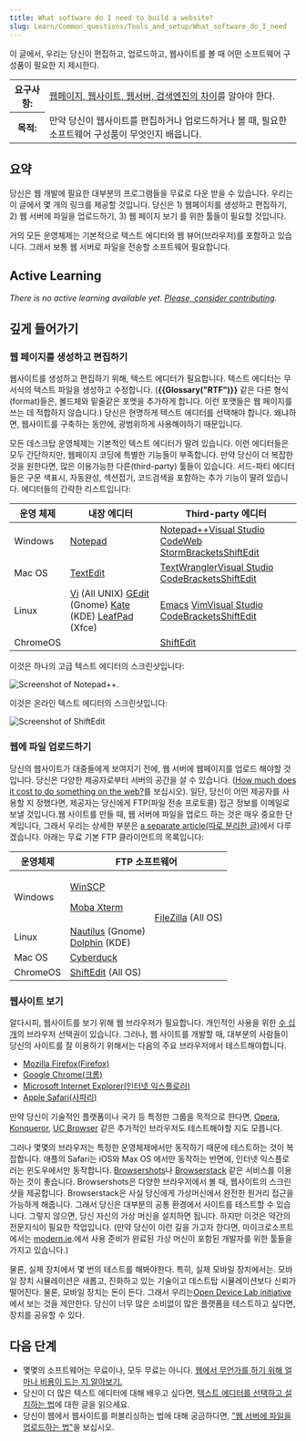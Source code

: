 ```yaml
---
title: What software do I need to build a website?
slug: Learn/Common_questions/Tools_and_setup/What_software_do_I_need
---
```


이 글에서, 우리는 당신이 편집하고, 업로드하고, 웹사이트를 볼 때 어떤 소프트웨어 구성품이 필요한 지 제시한다.

<table class="learn-box nostripe standard-table">
  <tbody>
    <tr>
      <th scope="row">요구사항:</th>
      <td>
        <a href="/ko/docs/Learn/page_vs_site_vs_server_vs_search_engine"
          >웹페이지, 웹사이트, 웹서버, 검색엔진의 차이</a
        >를 알아야 한다.
      </td>
    </tr>
    <tr>
      <th scope="row">목적:</th>
      <td>
        만약 당신이 웹사이트를 편집하거나 업로드하거나 볼 때, 필요한 소프트웨어
        구성품이 무엇인지 배웁니다.
      </td>
    </tr>
  </tbody>
</table>

## 요약

당신은 웹 개발에 필요한 대부분의 프로그램들을 무료로 다운 받을 수 있습니다. 우리는 이 글에서 몇 개의 링크를 제공할 것입니다. 당신은 1) 웹페이지를 생성하고 편집하기, 2) 웹 서버에 파일을 업로드하기, 3) 웹 페이지 보기 를 위한 툴들이 필요할 것입니다.

거의 모든 운영체제는 기본적으로 텍스트 에디터와 웹 뷰어(브라우저)를 포함하고 있습니다. 그래서 보통 웹 서버로 파일을 전송할 소프트웨어 필요합니다.

## Active Learning

_There is no active learning available yet. [Please, consider contributing](/ko/docs/MDN/Getting_started)._

## 깊게 들어가기

### 웹 페이지를 생성하고 편집하기

웹사이트를 생성하고 편집하기 위해, 텍스트 에디터가 필요합니다. 텍스트 에디터는 무서식의 텍스트 파일을 생성하고 수정합니다. (**{{Glossary("RTF")}}** 같은 다른 형식(format)들은, 볼드체와 밑줄같은 포멧을 추가하게 합니다. 이런 포맷들은 웹 페이지를 쓰는 데 적합하지 않습니다.) 당신은 현명하게 텍스트 에디터를 선택해야 합니다. 왜냐하면, 웹사이트를 구축하는 동안에, 광범위하게 사용해야하기 때문입니다.

모든 데스크탑 운영체제는 기본적인 텍스트 에디터가 딸려 있습니다. 이런 에디터들은 모두 간단하지만, 웹페이지 코딩에 특별한 기능들이 부족합니다. 만약 당신이 더 복잡한 것을 원한다면, 많은 이용가능한 다른(third-party) 툴들이 있습니다. 서드-파티 에디터들은 구문 색표시, 자동완성, 섹션접기, 코드검색을 포함하는 추가 기능이 딸려 있습니다. 에디터들의 간략한 리스트입니다:

| 운영 체제 | 내장 에디터                                                                                                                                                                                                                                | Third-party 에디터                                                                                                                                                                                              |
| --------- | ------------------------------------------------------------------------------------------------------------------------------------------------------------------------------------------------------------------------------------------ | --------------------------------------------------------------------------------------------------------------------------------------------------------------------------------------------------------------- |
| Windows   | [Notepad](http://en.wikipedia.org/wiki/Notepad_%28software%29)                                                                                                                                                                             | [Notepad++](http://notepad-plus-plus.org/)[Visual Studio Code](https://www.visualstudio.com/)[Web Storm](https://www.jetbrains.com/webstorm/)[Brackets](http://brackets.io/)[ShiftEdit](https://shiftedit.net/) |
| Mac OS    | [TextEdit](http://en.wikipedia.org/wiki/TextEdit)                                                                                                                                                                                          | [TextWrangler](http://www.barebones.com/products/textwrangler/)[Visual Studio Code](https://www.visualstudio.com/)[Brackets](http://brackets.io/)[ShiftEdit](https://shiftedit.net/)                            |
| Linux     | [Vi](http://en.wikipedia.org/wiki/Vi) (All UNIX) [GEdit](http://en.wikipedia.org/wiki/Gedit) (Gnome) [Kate](http://en.wikipedia.org/wiki/Kate_%28text_editor%29) (KDE) [LeafPad](<http://en.wikipedia.org/wiki/Kate_(text_editor)>) (Xfce) | [Emacs](http://www.gnu.org/software/emacs/) [Vim](http://www.vim.org/)[Visual Studio Code](https://www.visualstudio.com/)[Brackets](http://brackets.io/)[ShiftEdit](https://shiftedit.net/)                     |
| ChromeOS  |                                                                                                                                                                                                                                            | [ShiftEdit](https://shiftedit.net/)                                                                                                                                                                             |

이것은 하나의 고급 텍스트 에디터의 스크린샷입니다:

![Screenshot of Notepad++.](notepadplusplus.png)

이것은 온라인 텍스트 에디터의 스크린샷입니다:

![Screenshot of ShiftEdit](shiftedit.png)

### 웹에 파일 업로드하기

당신의 웹사이트가 대중들에게 보여지기 전에, 웹 서버에 웹페이지를 업로드 해야할 것입니다. 당신은 다양한 제공자로부터 서버의 공간을 살 수 있습니다. ([How much does it cost to do something on the web?](/ko/docs/Learn/How_much_does_it_cost)를 보십시오). 일단, 당신이 어떤 제공자를 사용할 지 정했다면, 제공자는 당신에게 FTP(파일 전송 프로토콜) 접근 정보를 이메일로 보낼 것입니다.웹 사이트를 만들 때, 웹 서버에 파일을 업로드 하는 것은 매우 중요한 단계입니다, 그래서 우리는 상세한 부분은 [a separate article(따로 분리한 글)](/ko/docs/Learn/Upload_files_to_a_web_server)에서 다루겠습니다. 아래는 무료 기본 FTP 클라이언트의 목록입니다:

<table class="standard-table">
  <thead>
    <tr>
      <th scope="col">운영체제</th>
      <th colspan="2" rowspan="1" scope="col" style="text-align: center">
        FTP 소프트웨어
      </th>
    </tr>
  </thead>
  <tbody>
    <tr>
      <td>Windows</td>
      <td>
        <p><a href="http://winscp.net" rel="external">WinSCP</a></p>
        <p><a href="http://mobaxterm.mobatek.net/">Moba Xterm</a></p>
      </td>
      <td colspan="1" rowspan="3">
        <p><a href="https://filezilla-project.org/">FileZilla</a> (All OS)</p>
        <p></p>
      </td>
    </tr>
    <tr>
      <td>Linux</td>
      <td>
        <a href="https://live.gnome.org/Nautilus" rel="external">Nautilus</a>
        (Gnome)<br /><a href="http://dolphin.com/" rel="external">Dolphin</a>
        (KDE)
      </td>
    </tr>
    <tr>
      <td>Mac OS</td>
      <td><a href="http://cyberduck.de/">Cyberduck</a></td>
    </tr>
    <tr>
      <td>ChromeOS</td>
      <td><a href="https://shiftedit.net/">ShiftEdit</a> (All OS)</td>
      <td colspan="1"></td>
    </tr>
  </tbody>
</table>

### 웹사이트 보기

알다시피, 웹사이트를 보기 위해 웹 브라우저가 필요합니다. 개인적인 사용을 위한 [수 십개](http://en.wikipedia.org/wiki/List_of_web_browsers)의 브라우저 선택권이 있습니다. 그러나, 웹 사이트를 개발할 때, 대부분의 사람들이 당신의 사이트를 잘 이용하기 위해서는 다음의 주요 브라우저에서 테스트해야합니다.

- [Mozilla Firefox(Firefox)](https://www.mozilla.org/en-US/firefox/new/)
- [Google Chrome(크롬)](https://www.google.fr/chrome/browser/)
- [Microsoft Internet Explorer(인터넷 익스플로러)](http://windows.microsoft.com/en-US/internet-explorer/download-ie)
- [Apple Safari(사파리)](http://www.apple.com/safari/)

만약 당신이 기술적인 플랫폼이나 국가 등 특정한 그룹을 목적으로 한다면, [Opera](http://www.opera.com/), [Konqueror](http://www.konqueror.org/), [UC Browser](http://www.ucweb.com/ucbrowser/) 같은 추가적인 브라우저도 테스트해야할 지도 모릅니다.

그러나 몇몇의 브라우저는 특정한 운영체제에서만 동작하기 때문에 테스트하는 것이 복잡합니다. 애플의 Safari는 iOS와 Max OS 에서만 동작하는 반면에, 인터넷 익스플로러는 윈도우에서만 동작합니다. [Browsershots](http://browsershots.org/)나 [Browserstack](http://www.browserstack.com/) 같은 서비스를 이용하는 것이 좋습니다. Browsershots은 다양한 브라우저에서 볼 때, 웹사이트의 스크린샷을 제공합니다. Browserstack은 사실 당신에게 가상머신에서 완전한 원거리 접근을 가능하게 해줍니다. 그래서 당신은 대부분의 공통 환경에서 사이트를 테스트할 수 있습니다. 그렇지 않으면, 당신 자신의 가상 머신을 설치하면 됩니다. 하지만 이것은 약간의 전문지식이 필요한 작업입니다. (만약 당신이 이런 길을 가고자 한다면, 마이크로소프트에서는 [modern.ie](https://modern.ie).에서 사용 준비가 완료된 가상 머신이 포함된 개발자를 위한 툴들을 가지고 있습니다.)

물론, 실제 장치에서 몇 번의 테스트를 해봐야한다. 특히, 실제 모바일 장치에서는. 모바일 장치 시뮬레이션은 새롭고, 진화하고 있는 기술이고 데스트탑 시뮬레이션보다 신뢰가 떨어진다. 물론, 모바일 장치는 돈이 든다. 그래서 우리는[Open Device Lab initiative](http://opendevicelab.com/)에서 보는 것을 제안한다. 당신이 너무 많은 소비없이 많은 플랫폼을 테스트하고 싶다면, 장치를 공유할 수 있다.

## 다음 단계

- 몇몇의 소프트웨어는 무료이나, 모두 무료는 아니다. [웹에서 무언가를 하기 위해 얼마나 비용이 드는 지 알아보기](/ko/docs/Learn/Common_questions/How_much_does_it_cost)[.](/ko/docs/Learn/How_much_does_it_cost)
- 당신이 더 많은 텍스트 에디터에 대해 배우고 싶다면, [텍스트 에디터를 선택하고 설치하는 법](/ko/docs/Learn/Choose,_Install_and_set_up_a_text_editor)에 대한 글을 읽으세요.
- 당신이 웹에서 웹사이트를 퍼블리싱하는 법에 대해 궁금하다면, ["웹 서버에 파일을 업로드하는 법"](/ko/docs/Learn/Upload_files_to_a_web_server)을 보십시오.
